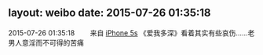 layout: weibo
date: 2015-07-26 01:35:18
---
<meta name="referrer" content="no-referrer" />

2015-07-26 01:35:18  &nbsp;&nbsp;&nbsp;&nbsp;&nbsp;&nbsp; 来自 <a href="sinaweibo://customweibosource" rel="nofollow">iPhone 5s</a>
《爱我多深》看着其实有些哀伤……老男人意淫而不可得的苦痛 ​​​
